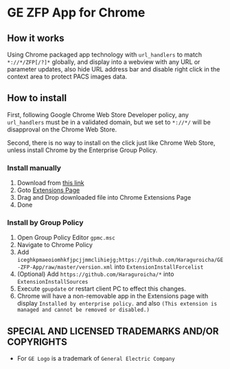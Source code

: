 # GE ZFP App for Chrome

## How it works

Using Chrome packaged app technology with `url_handlers` to match `*://*/ZFP[/?]*` globally, and display into a webview with any URL or parameter updates, also hide URL address bar and disable right click in the context area to protect PACS images data.

## How to install

First, following Google Chrome Web Store Developer policy, any `url_handlers` must be in a validated domain, but we set to `*://*/` will be disapproval on the Chrome Web Store.

Second, there is no way to install on the click just like Chrome Web Store, unless install Chrome by the Enterprise Group Policy.

### Install manually

1. Download from [this link](https://github.com/Haraguroicha/GE-ZFP-App/raw/master/GE-ZFP-App.crx)
2. Goto [Extensions Page](chrome://extensions)
3. Drag and Drop downloaded file into Chrome Extensions Page
4. Done

### Install by Group Policy

1. Open Group Policy Editor `gpmc.msc`
2. Navigate to Chrome Policy
3. Add `iceghkpmaeoiomhkfjpcjjmmclihiejg;https://github.com/Haraguroicha/GE-ZFP-App/raw/master/version.xml` into `ExtensionInstallForcelist`
4. (Optional) Add `https://github.com/Haraguroicha/*` into `ExtensionInstallSources`
5. Execute `gpupdate` or restart client PC to effect this changes.
6. Chrome will have a non-removable app in the Extensions page with display `Installed by enterprise policy.` and also `(This extension is managed and cannot be removed or disabled.)`

## SPECIAL AND LICENSED TRADEMARKS AND/OR COPYRIGHTS

- For `GE Logo` is a trademark of `General Electric Company`
